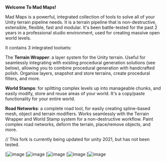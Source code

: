 
**Welcome To Mad Maps!**

Mad Maps is a powerful, integrated collection of tools to solve all of your Unity terrain pipeline needs. It is a terrain pipeline that is non-destructive, extensible, flexible, fast and modular. It's been battle-tested for the past 2 years in a professional studio environment, used for creating massive open world levels.

It contains 3 integrated toolsets:

The **Terrain Wrapper**: a layer system for the Unity terrain. Useful for seamlessly integrating with existing procedural generation solutions (see below), allowing you to combine procedural generation with handcrafted polish. Organise layers, snapshot and store terrains, create procedural filters, and more.

**World Stamps**: for splitting complex levels up into manageable chunks, and easily modify, store and reuse areas of your world. It's a copy/paste functionality for your entire world.

**Road Networks**: a complete road tool, for easily creating spline-based mesh, object and terrain modifiers. Works seamlessly with the Terrain Wrapper and World Stamp system for a non-destructive workflow. Paint complex road networks, deform the terrain, place/remove objects, and more.

// This fork is currently being updated for unity 2021, but has not been tested.



[![image](https://i.imgur.com/TTElxE9.png)
[![image](https://i.imgur.com/wXFgCvb.png)
[![image](https://i.imgur.com/k7gTnxM.png)
[![image](https://i.imgur.com/QB6gZ0d.png)
[![image](https://i.imgur.com/NSZ9g7A.png)
